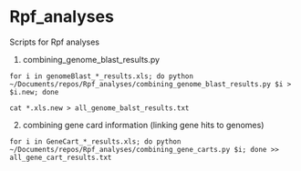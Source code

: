 # Rpf_analyses

Scripts for Rpf analyses

1. combining_genome_blast_results.py
```
for i in genomeBlast_*_results.xls; do python ~/Documents/repos/Rpf_analyses/combining_genome_blast_results.py $i > $i.new; done

cat *.xls.new > all_genome_balst_results.txt
```

2. combining gene card information (linking gene hits to genomes)
```
for i in GeneCart_*_results.xls; do python ~/Documents/repos/Rpf_analyses/combining_gene_carts.py $i; done >> all_gene_cart_results.txt 
```
